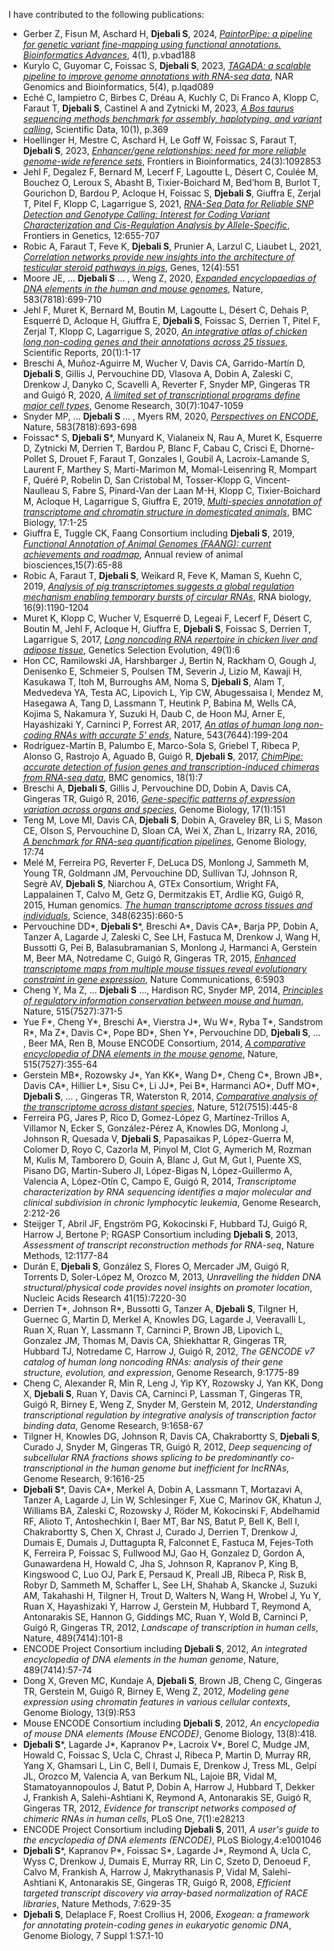 I have contributed to the following publications:
* Gerber Z, Fisun M, Aschard H, **Djebali S**, 2024, [*PaintorPipe: a pipeline for genetic variant fine-mapping using functional annotations. Bioinformatics Advances*](https://academic.oup.com/bioinformaticsadvances/article/4/1/vbad188/7486556), 4(1), p.vbad188
* Kurylo C, Guyomar C, Foissac S, **Djebali S**, 2023, [*TAGADA: a scalable pipeline to improve genome annotations with RNA-seq data*](https://academic.oup.com/nargab/article/5/4/lqad089/7318076), NAR Genomics and Bioinformatics, 5(4), p.lqad089
* Eché C, Iampietro C, Birbes C, Dréau A, Kuchly C, Di Franco A, Klopp C, Faraut T, **Djebali S**, Castinel A and Zytnicki M, 2023, [*A Bos taurus sequencing methods benchmark for assembly, haplotyping, and variant calling*](https://www.nature.com/articles/s41597-023-02249-1), Scientific Data, 10(1), p.369
* Hoellinger H, Mestre C, Aschard H, Le Goff W, Foissac S, Faraut T, **Djebali S**, 2023, [*Enhancer/gene relationships: need for more reliable genome-wide reference sets*](https://www.frontiersin.org/journals/bioinformatics/articles/10.3389/fbinf.2023.1092853/full), Frontiers in Bioinformatics, 24(3):1092853
* Jehl F, Degalez F, Bernard M, Lecerf F, Lagoutte L, Désert C, Coulée M, Bouchez O, Leroux S, Abasht B, Tixier-Boichard M, Bed’hom B, Burlot T, Gourichon D, Bardou P, Acloque H, Foissac S, **Djebali S**, Giuffra E, Zerjal T, Pitel F, Klopp C, Lagarrigue S, 2021, [*RNA-Seq Data for Reliable SNP Detection and Genotype Calling: Interest for Coding Variant Characterization and Cis-Regulation Analysis by Allele-Specific*](https://www.frontiersin.org/journals/genetics/articles/10.3389/fgene.2021.655707/full), Frontiers in Genetics, 12:655-707
* Robic A, Faraut T, Feve K, **Djebali S**, Prunier A, Larzul C, Liaubet L, 2021, [*Correlation networks provide new insights into the architecture of testicular steroid pathways in pigs*](https://www.mdpi.com/2073-4425/12/4/551), Genes, 12(4):551
* Moore JE, ... **Djebali S** ... , Weng Z, 2020, [*Expanded encyclopaedias of DNA elements in the human and mouse genomes*](https://www.nature.com/articles/s41586-020-2493-4), Nature, 583(7818):699-710
* Jehl F, Muret K, Bernard M, Boutin M, Lagoutte L, Désert C, Dehais P, Esquerré D, Acloque H, Giuffra E, **Djebali S**, Foissac S, Derrien T, Pitel F, Zerjal T, Klopp C, Lagarrigue S, 2020, [*An integrative atlas of chicken long non-coding genes and their annotations across 25 tissues*](https://www.nature.com/articles/s41598-020-77586-x), Scientific Reports, 20(1):1-17
* Breschi A, Muñoz-Aguirre M, Wucher V, Davis CA, Garrido-Martín D, **Djebali S**, Gillis J, Pervouchine DD, Vlasova A, Dobin A, Zaleski C, Drenkow J, Danyko C, Scavelli A, Reverter F, Snyder MP, Gingeras TR and Guigó R, 2020, [*A limited set of transcriptional programs define major cell types*](https://genome.cshlp.org/content/30/7/1047.short), Genome Research, 30(7):1047-1059
* Snyder MP, ... **Djebali S** ... , Myers RM, 2020, [*Perspectives on ENCODE*](https://www.nature.com/articles/s41586-020-2449-8), Nature, 583(7818):693-698
* Foissac* S, **Djebali S***, Munyard K, Vialaneix N, Rau A, Muret K, Esquerre D, Zytnicki M, Derrien T, Bardou P, Blanc F, Cabau C, Crisci E, Dhorne-Pollet S, Drouet F, Faraut T, Gonzales I, Goubil A, Lacroix-Lamande S, Laurent F, Marthey S, Marti-Marimon M, Momal-Leisenring R, Mompart F, Quéré P, Robelin D, San Cristobal M, Tosser-Klopp G, Vincent-Naulleau S, Fabre S, Pinard-Van der Laan M-H, Klopp C, Tixier-Boichard M, Acloque H, Lagarrigue S, Giuffra E, 2019, [*Multi-species annotation of transcriptome and chromatin structure in domesticated animals*](https://link.springer.com/article/10.1186/s12915-019-0726-5), BMC Biology, 17:1-25
* Giuffra E, Tuggle CK, Faang Consortium including **Djebali S**, 2019, [*Functional Annotation of Animal Genomes (FAANG): current achievements and roadmap*](https://www.annualreviews.org/content/journals/10.1146/annurev-animal-020518-114913), Annual review of animal biosciences,15(7):65-88
* Robic A, Faraut T, **Djebali S**, Weikard R, Feve K, Maman S, Kuehn C, 2019, [*Analysis of pig transcriptomes suggests a global regulation mechanism enabling temporary bursts of circular RNAs*](https://www.tandfonline.com/doi/full/10.1080/15476286.2019.1621621), RNA biology, 16(9):1190-1204
* Muret K, Klopp C, Wucher V, Esquerré D, Legeai F, Lecerf F, Désert C, Boutin M, Jehl F, Acloque H, Giuffra E, **Djebali S**, Foissac S, Derrien T, Lagarrigue S, 2017, [*Long noncoding RNA repertoire in chicken liver and adipose tissue*](https://link.springer.com/article/10.1186/s12711-016-0275-0), Genetics Selection Evolution, 49(1):6 
* Hon CC, Ramilowski JA, Harshbarger J, Bertin N, Rackham O, Gough J, Denisenko E, Schmeier S, Poulsen TM, Severin J, Lizio M, Kawaji H, Kasukawa T, Itoh M, Burroughs AM, Noma S, **Djebali S**, Alam T, Medvedeva YA, Testa AC, Lipovich L, Yip CW, Abugessaisa I, Mendez M, Hasegawa A, Tang D, Lassmann T, Heutink P, Babina M, Wells CA, Kojima S, Nakamura Y, Suzuki H, Daub C, de Hoon MJ, Arner E, Hayashizaki Y, Carninci P, Forrest AR, 2017, [*An atlas of human long non-coding RNAs with accurate 5' ends*](https://www.nature.com/articles/nature21374), Nature, 543(7644):199-204
* Rodríguez-Martín B, Palumbo E, Marco-Sola S, Griebel T, Ribeca P, Alonso G, Rastrojo A, Aguado B, Guigó R, **Djebali S**, 2017, [*ChimPipe: accurate detection of fusion genes and transcription-induced chimeras from RNA-seq data*](https://link.springer.com/article/10.1186/s12864-016-3404-9), BMC genomics, 18(1):7
* Breschi A, **Djebali S**, Gillis J, Pervouchine DD, Dobin A, Davis CA, Gingeras TR, Guigó R, 2016, [*Gene-specific patterns of expression variation across organs and species*](https://link.springer.com/article/10.1186/s13059-016-1008-y), Genome Biology, 17(1):151
* Teng M, Love MI, Davis CA, **Djebali S**, Dobin A, Graveley BR, Li S, Mason CE, Olson S, Pervouchine D, Sloan CA, Wei X, Zhan L, Irizarry RA, 2016, [*A benchmark for RNA-seq quantification pipelines*](https://link.springer.com/article/10.1186/s13059-016-0940-1), Genome Biology, 17:74
* Melé M, Ferreira PG, Reverter F, DeLuca DS, Monlong J, Sammeth M, Young TR, Goldmann JM, Pervouchine DD, Sullivan TJ, Johnson R, Segrè AV, **Djebali S**, Niarchou A, GTEx Consortium, Wright FA, Lappalainen T, Calvo M, Getz G, Dermitzakis ET, Ardlie KG, Guigó R, 2015, Human genomics. [*The human transcriptome across tissues and individuals*](https://www.science.org/doi/full/10.1126/science.aaa0355?casa_token=3eYHYQEREUAAAAAA%3AGonKUhlGy1JWlogMRcjdlMVtVNjeJ64TbcAKj1f31OHxLbZkHrKxv5y4VAxP_Wu8Z9qGPl5KdbOF8f8), Science, 348(6235):660-5
* Pervouchine DD*, **Djebali S***, Breschi A*, Davis CA*, Barja PP, Dobin A, Tanzer A, Lagarde J, Zaleski C, See LH, Fastuca M, Drenkow J,	Wang H,	Bussotti G, Pei	B, Balasubramanian S, Monlong J, Harmanci A, Gerstein M, Beer MA, Notredame C, Guigó R, Gingeras TR, 2015, [*Enhanced transcriptome maps from multiple mouse tissues reveal evolutionary constraint in gene expression*](https://www.nature.com/articles/ncomms6903), Nature Communications, 6:5903
* Cheng Y, Ma	Z, ... **Djebali S** ..., Hardison RC, Snyder MP, 2014, [*Principles of regulatory information conservation between mouse and human*](https://www.nature.com/articles/nature13985), Nature, 515(7527):371-5
* Yue F*, Cheng Y*, Breschi A*, Vierstra J*, Wu W*, Ryba T*, Sandstrom R*, Ma Z*, Davis C*, Pope BD*, Shen Y*, Pervouchine DD, **Djebali S**, ... , Beer MA, Ren B, Mouse ENCODE Consortium, 2014, [*A comparative encyclopedia of DNA elements in the mouse genome*](https://www.nature.com/articles/nature13992), Nature, 515(7527):355-64
* Gerstein MB*, Rozowsky J*, Yan KK*, Wang D*, Cheng C*, Brown JB*, Davis CA*, Hillier L*, Sisu C*, Li JJ*, Pei B*, Harmanci AO*, Duff MO*, **Djebali S**, ... , Gingeras TR, Waterston R, 2014, [*Comparative analysis of the transcriptome across distant species*](https://www.nature.com/articles/nature13424), Nature, 512(7515):445-8
* Ferreira PG, Jares P, Rico D, Gomez-López G, Martínez-Trillos A, Villamor N, Ecker S, González-Pérez A, Knowles DG, Monlong J, Johnson R, Quesada V, **Djebali S**, Papasaikas P, López-Guerra M, Colomer D, Royo C, Cazorla M, Pinyol M, Clot G, Aymerich M, Rozman M, Kulis M, Tamborero D, Gouin A, Blanc J, Gut M, Gut I, Puente XS, Pisano DG, Martin-Subero JI, López-Bigas N, López-Guillermo A, Valencia A, López-Otín C, Campo E, Guigó R, 2014, *Transcriptome characterization by RNA sequencing identifies a major molecular and clinical subdivision in chronic lymphocytic leukemia*, Genome Research, 2:212-26
* Steijger T, Abril JF, Engström PG, Kokocinski F, Hubbard TJ, Guigó R, Harrow J, Bertone P; RGASP Consortium including **Djebali S**, 2013, *Assessment of transcript reconstruction methods for RNA-seq*, Nature Methods, 12:1177-84
* Durán E, **Djebali S**, González S, Flores O, Mercader JM, Guigó R, Torrents D, Soler-López M, Orozco M, 2013, *Unravelling the hidden DNA structural/physical code provides novel insights on promoter location*, Nucleic Acids Research 41(15):7220-30
* Derrien T*, Johnson R*, Bussotti G, Tanzer A, **Djebali S**, Tilgner H, Guernec G, Martin D, Merkel A, Knowles DG, Lagarde J, Veeravalli L, Ruan X, Ruan Y, Lassmann T, Carninci P, Brown JB, Lipovich L, Gonzalez JM, Thomas M, Davis CA, Shiekhattar R, Gingeras TR, Hubbard TJ, Notredame C, Harrow J, Guigó R, 2012, *The GENCODE v7 catalog of human long noncoding RNAs: analysis of their gene structure, evolution, and expression*, Genome Research, 9:1775-89
* Cheng C, Alexander R, Min R, Leng J, Yip KY, Rozowsky J, Yan KK, Dong X, **Djebali S**, Ruan Y, Davis CA, Carninci P, Lassman T, Gingeras TR, Guigó R, Birney E, Weng Z, Snyder M, Gerstein M, 2012, *Understanding transcriptional regulation by integrative analysis of transcription factor binding data*, Genome Research, 9:1658-67
* Tilgner H, Knowles DG, Johnson R, Davis CA, Chakrabortty S, **Djebali S**, Curado J, Snyder M, Gingeras TR, Guigó R, 2012, *Deep sequencing of subcellular RNA fractions shows splicing to be predominantly co-transcriptional in the human genome but inefficient for lncRNAs*, Genome Research, 9:1616-25
* **Djebali S***, Davis CA*, Merkel A, Dobin A, Lassmann T, Mortazavi A, Tanzer A, Lagarde J, Lin W, Schlesinger F, Xue C, Marinov GK, Khatun J, Williams BA, Zaleski C, Rozowsky J, Röder M, Kokocinski F, Abdelhamid RF, Alioto T, Antoshechkin I, Baer MT, Bar NS, Batut P, Bell K, Bell I, Chakrabortty S, Chen X, Chrast J, Curado J, Derrien T, Drenkow J, Dumais E, Dumais J, Duttagupta R, Falconnet E, Fastuca M, Fejes-Toth K, Ferreira P, Foissac S, Fullwood MJ, Gao H, Gonzalez D, Gordon A, Gunawardena H, Howald C, Jha S, Johnson R, Kapranov P, King B, Kingswood C, Luo OJ, Park E, Persaud K, Preall JB, Ribeca P, Risk B, Robyr D, Sammeth M, Schaffer L, See LH, Shahab A, Skancke J, Suzuki AM, Takahashi H, Tilgner H, Trout D, Walters N, Wang H, Wrobel J, Yu Y, Ruan X, Hayashizaki Y, Harrow J, Gerstein M, Hubbard T, Reymond A, Antonarakis SE, Hannon G, Giddings MC, Ruan Y, Wold B, Carninci P, Guigó R, Gingeras TR, 2012, *Landscape of transcription in human cells*, Nature, 489(7414):101-8
* ENCODE Project Consortium including **Djebali S**, 2012, *An integrated encyclopedia of DNA elements in the human genome*, Nature, 489(7414):57-74
* Dong X, Greven MC, Kundaje A, **Djebali S**, Brown JB, Cheng C, Gingeras TR, Gerstein M, Guigó R, Birney E, Weng Z, 2012, *Modeling gene expression using chromatin features in various cellular contexts*, Genome Biology, 13(9):R53
* Mouse ENCODE Consortium including **Djebali S**, 2012, *An encyclopedia of mouse DNA elements (Mouse ENCODE)*, Genome Biology, 13(8):418.
* **Djebali S***, Lagarde J*, Kapranov P*, Lacroix V*, Borel C, Mudge JM, Howald C, Foissac S, Ucla C, Chrast J, Ribeca P, Martin D, Murray RR, Yang X, Ghamsari L, Lin C, Bell I, Dumais E, Drenkow J, Tress ML, Gelpí JL, Orozco M, Valencia A, van Berkum NL, Lajoie BR, Vidal M, Stamatoyannopoulos J, Batut P, Dobin A, Harrow J, Hubbard T, Dekker J, Frankish A, Salehi-Ashtiani K, Reymond A, Antonarakis SE, Guigó R, Gingeras TR, 2012, *Evidence for transcript networks composed of chimeric RNAs in human cells*, PLoS One, 7(1):e28213
* ENCODE Project Consortium including **Djebali S**, 2011, *A user's guide to the encyclopedia of DNA elements (ENCODE)*, PLoS Biology,4:e1001046
* **Djebali S***, Kapranov P*, Foissac S*, Lagarde J*, Reymond A, Ucla C, Wyss C, Drenkow J, Dumais E, Murray RR, Lin C, Szeto D, Denoeud F, Calvo M, Frankish A, Harrow J, Makrythanasis P, Vidal M, Salehi-Ashtiani K, Antonarakis SE, Gingeras TR, Guigó R, 2008, *Efficient targeted transcript discovery via array-based normalization of RACE libraries*, Nature Methods, 7:629-35  
* **Djebali S**, Delaplace F, Roest Crollius H, 2006, *Exogean: a framework for annotating protein-coding genes in eukaryotic genomic DNA*, Genome Biology, 7 Suppl 1:S7.1-10


